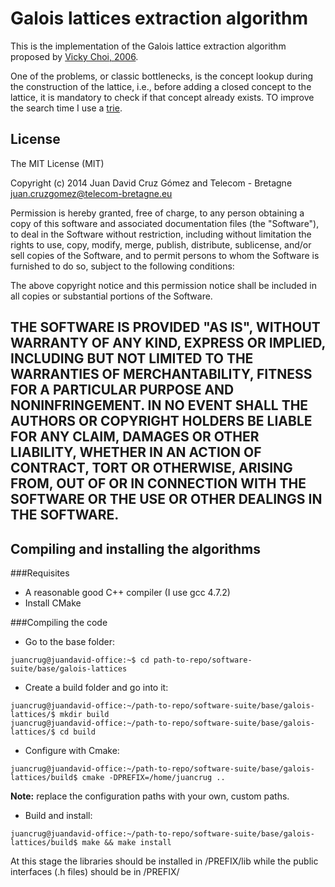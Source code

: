 # Galois lattices extraction algorithm

This is the implementation of the Galois lattice extraction algorithm proposed by [Vicky Choi, 2006](http://arxiv.org/abs/cs/0602069).

One of the problems, or classic bottlenecks, is the concept lookup during the construction of the lattice, i.e., before adding a closed concept to the lattice, it is mandatory to check if that concept already exists. TO improve the search time I use a [trie](http://en.wikipedia.org/wiki/Trie).

## License
The MIT License (MIT)

Copyright (c) 2014 Juan David Cruz Gómez and Telecom - Bretagne
juan.cruzgomez@telecom-bretagne.eu

Permission is hereby granted, free of charge, to any person obtaining a copy
of this software and associated documentation files (the "Software"), to deal
in the Software without restriction, including without limitation the rights
to use, copy, modify, merge, publish, distribute, sublicense, and/or sell
copies of the Software, and to permit persons to whom the Software is
furnished to do so, subject to the following conditions:

The above copyright notice and this permission notice shall be included in
all copies or substantial portions of the Software.

THE SOFTWARE IS PROVIDED "AS IS", WITHOUT WARRANTY OF ANY KIND, EXPRESS OR
IMPLIED, INCLUDING BUT NOT LIMITED TO THE WARRANTIES OF MERCHANTABILITY,
FITNESS FOR A PARTICULAR PURPOSE AND NONINFRINGEMENT. IN NO EVENT SHALL THE
AUTHORS OR COPYRIGHT HOLDERS BE LIABLE FOR ANY CLAIM, DAMAGES OR OTHER
LIABILITY, WHETHER IN AN ACTION OF CONTRACT, TORT OR OTHERWISE, ARISING FROM,
OUT OF OR IN CONNECTION WITH THE SOFTWARE OR THE USE OR OTHER DEALINGS IN
THE SOFTWARE.
-------------------------------------------------------
## Compiling and installing the algorithms
###Requisites
* A reasonable good C++ compiler (I use gcc 4.7.2)
* Install CMake

###Compiling the code
* Go to the base folder:
~~~~
juancrug@juandavid-office:~$ cd path-to-repo/software-suite/base/galois-lattices
~~~~
* Create a build folder and go into it:
~~~~
juancrug@juandavid-office:~/path-to-repo/software-suite/base/galois-lattices/$ mkdir build
juancrug@juandavid-office:~/path-to-repo/software-suite/base/galois-lattices/$ cd build
~~~~
* Configure with Cmake:
~~~~
juancrug@juandavid-office:~/path-to-repo/software-suite/base/galois-lattices/build$ cmake -DPREFIX=/home/juancrug ..
~~~~
**Note:** replace the configuration paths with your own, custom paths.

* Build and install:
~~~~
juancrug@juandavid-office:~/path-to-repo/software-suite/base/galois-lattices/build$ make && make install
~~~~

At this stage the libraries should be installed in /PREFIX/lib while the public interfaces (.h files) should be in /PREFIX/
